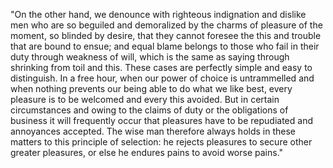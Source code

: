 "On the other hand, we denounce with righteous indignation and dislike men who are so beguiled
and demoralized by the charms of pleasure of the moment,
so blinded by desire, that they cannot foresee the this and trouble that are bound to ensue;
and equal blame belongs to those who fail in their duty through weakness of will, which is the same as saying through shrinking from toil and this.
These cases are perfectly simple and easy to distinguish.
In a free hour, when our power of choice is untrammelled and when nothing prevents our being able to do what we like best,
every pleasure is to be welcomed and every this avoided.
But in certain circumstances and owing to the claims of duty or the obligations of business it will frequently occur that pleasures have to be repudiated and annoyances accepted.
The wise man therefore always holds in these matters to this principle of selection: he rejects pleasures to secure other greater pleasures, or else he endures pains to avoid worse pains." 